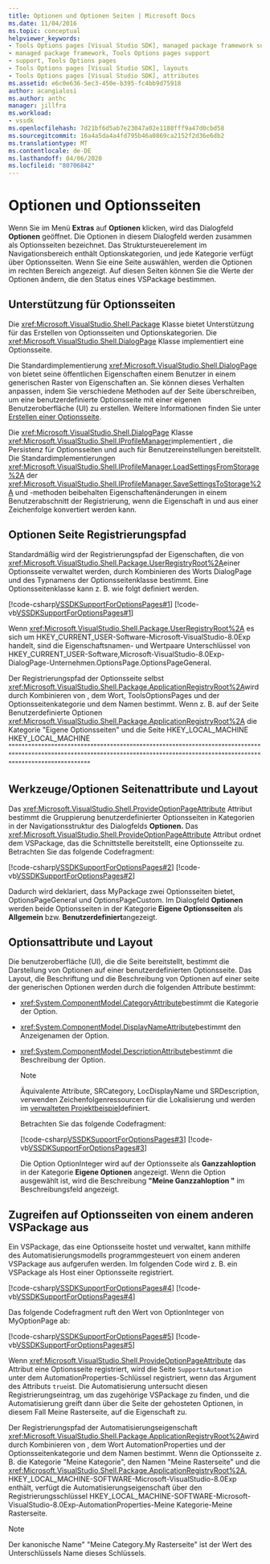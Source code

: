 ```yaml
---
title: Optionen und Optionen Seiten | Microsoft Docs
ms.date: 11/04/2016
ms.topic: conceptual
helpviewer_keywords:
- Tools Options pages [Visual Studio SDK], managed package framework support
- managed package framework, Tools Options pages support
- support, Tools Options pages
- Tools Options pages [Visual Studio SDK], layouts
- Tools Options pages [Visual Studio SDK], attributes
ms.assetid: e6c0e636-5ec3-450e-b395-fc4bb9d75918
author: acangialosi
ms.author: anthc
manager: jillfra
ms.workload:
- vssdk
ms.openlocfilehash: 7d21bf6d5ab7e23047a02e1188fff9a47d0cbd58
ms.sourcegitcommit: 16a4a5da4a4fd795b46a0869ca2152f2d36e6db2
ms.translationtype: MT
ms.contentlocale: de-DE
ms.lasthandoff: 04/06/2020
ms.locfileid: "80706842"
---
```

# <a name="options-and-options-pages"></a>Optionen und Optionsseiten
Wenn Sie im Menü **Extras** auf **Optionen** klicken, wird das Dialogfeld **Optionen** geöffnet. Die Optionen in diesem Dialogfeld werden zusammen als Optionsseiten bezeichnet. Das Struktursteuerelement im Navigationsbereich enthält Optionskategorien, und jede Kategorie verfügt über Optionsseiten. Wenn Sie eine Seite auswählen, werden die Optionen im rechten Bereich angezeigt. Auf diesen Seiten können Sie die Werte der Optionen ändern, die den Status eines VSPackage bestimmen.

## <a name="support-for-options-pages"></a>Unterstützung für Optionsseiten
 Die <xref:Microsoft.VisualStudio.Shell.Package> Klasse bietet Unterstützung für das Erstellen von Optionsseiten und Optionskategorien. Die <xref:Microsoft.VisualStudio.Shell.DialogPage> Klasse implementiert eine Optionsseite.

 Die Standardimplementierung <xref:Microsoft.VisualStudio.Shell.DialogPage> von bietet seine öffentlichen Eigenschaften einem Benutzer in einem generischen Raster von Eigenschaften an. Sie können dieses Verhalten anpassen, indem Sie verschiedene Methoden auf der Seite überschreiben, um eine benutzerdefinierte Optionsseite mit einer eigenen Benutzeroberfläche (UI) zu erstellen. Weitere Informationen finden Sie unter [Erstellen einer Optionsseite](../../extensibility/creating-an-options-page.md).

 Die <xref:Microsoft.VisualStudio.Shell.DialogPage> Klasse <xref:Microsoft.VisualStudio.Shell.IProfileManager>implementiert , die Persistenz für Optionsseiten und auch für Benutzereinstellungen bereitstellt. Die Standardimplementierungen <xref:Microsoft.VisualStudio.Shell.IProfileManager.LoadSettingsFromStorage%2A> der <xref:Microsoft.VisualStudio.Shell.IProfileManager.SaveSettingsToStorage%2A> und -methoden beibehalten Eigenschaftenänderungen in einem Benutzerabschnitt der Registrierung, wenn die Eigenschaft in und aus einer Zeichenfolge konvertiert werden kann.

## <a name="options-page-registry-path"></a>Optionen Seite Registrierungspfad
 Standardmäßig wird der Registrierungspfad der Eigenschaften, die von <xref:Microsoft.VisualStudio.Shell.Package.UserRegistryRoot%2A>einer Optionsseite verwaltet werden, durch Kombinieren des Worts DialogPage und des Typnamens der Optionsseitenklasse bestimmt. Eine Optionsseitenklasse kann z. B. wie folgt definiert werden.

 [!code-csharp[VSSDKSupportForOptionsPages#1](../../extensibility/internals/codesnippet/CSharp/options-and-options-pages_1.cs)]
 [!code-vb[VSSDKSupportForOptionsPages#1](../../extensibility/internals/codesnippet/VisualBasic/options-and-options-pages_1.vb)]

 Wenn <xref:Microsoft.VisualStudio.Shell.Package.UserRegistryRoot%2A> es sich um HKEY_CURRENT_USER-Software-Microsoft-VisualStudio-8.0Exp handelt, sind die Eigenschaftsnamen- und Wertpaare Unterschlüssel von HKEY_CURRENT_USER-Software,Microsoft-VisualStudio-8.0Exp-DialogPage-Unternehmen.OptionsPage.OptionsPageGeneral.

 Der Registrierungspfad der Optionsseite selbst <xref:Microsoft.VisualStudio.Shell.Package.ApplicationRegistryRoot%2A>wird durch Kombinieren von , dem Wort, ToolsOptionsPages und der Optionsseitenkategorie und dem Namen bestimmt. Wenn z. B. auf der Seite Benutzerdefinierte Optionen <xref:Microsoft.VisualStudio.Shell.Package.ApplicationRegistryRoot%2A> die Kategorie "Eigene Optionsseiten" und die Seite HKEY_LOCAL_MACHINE HKEY_LOCAL_MACHINE """""""""""""""""""""""""""""""""""""""""""""""""""""""""""""""""""""""""""""""""""""""""""""""""""""""""""""""""""""""""""""""""""""""""""""""""""""""""""""""""""""""""""""""""""

## <a name="toolsoptions-page-attributes-and-layout"></a>Werkzeuge/Optionen Seitenattribute und Layout
 Das <xref:Microsoft.VisualStudio.Shell.ProvideOptionPageAttribute> Attribut bestimmt die Gruppierung benutzerdefinierter Optionsseiten in Kategorien in der Navigationsstruktur des Dialogfelds **Optionen.** Das <xref:Microsoft.VisualStudio.Shell.ProvideOptionPageAttribute> Attribut ordnet dem VSPackage, das die Schnittstelle bereitstellt, eine Optionsseite zu. Betrachten Sie das folgende Codefragment:

 [!code-csharp[VSSDKSupportForOptionsPages#2](../../extensibility/internals/codesnippet/CSharp/options-and-options-pages_2.cs)]
 [!code-vb[VSSDKSupportForOptionsPages#2](../../extensibility/internals/codesnippet/VisualBasic/options-and-options-pages_2.vb)]

 Dadurch wird deklariert, dass MyPackage zwei Optionsseiten bietet, OptionsPageGeneral und OptionsPageCustom. Im Dialogfeld **Optionen** werden beide Optionsseiten in der Kategorie **Eigene Optionsseiten** als **Allgemein** bzw. **Benutzerdefiniert**angezeigt.

## <a name="option-attributes-and-layout"></a>Optionsattribute und Layout
 Die benutzeroberfläche (UI), die die Seite bereitstellt, bestimmt die Darstellung von Optionen auf einer benutzerdefinierten Optionsseite. Das Layout, die Beschriftung und die Beschreibung von Optionen auf einer seite der generischen Optionen werden durch die folgenden Attribute bestimmt:

- <xref:System.ComponentModel.CategoryAttribute>bestimmt die Kategorie der Option.

- <xref:System.ComponentModel.DisplayNameAttribute>bestimmt den Anzeigenamen der Option.

- <xref:System.ComponentModel.DescriptionAttribute>bestimmt die Beschreibung der Option.

  > [!NOTE]
  > Äquivalente Attribute, SRCategory, LocDisplayName und SRDescription, verwenden Zeichenfolgenressourcen für die Lokalisierung und werden im [verwalteten Projektbeispiel](/azure/devops/integrate/index)definiert.

  Betrachten Sie das folgende Codefragment:

  [!code-csharp[VSSDKSupportForOptionsPages#3](../../extensibility/internals/codesnippet/CSharp/options-and-options-pages_3.cs)]
  [!code-vb[VSSDKSupportForOptionsPages#3](../../extensibility/internals/codesnippet/VisualBasic/options-and-options-pages_3.vb)]

  Die Option OptionInteger wird auf der Optionsseite als **Ganzzahloption** in der Kategorie **Eigene Optionen** angezeigt. Wenn die Option ausgewählt ist, wird die Beschreibung **"Meine Ganzzahloption "** im Beschreibungsfeld angezeigt.

## <a name="accessing-options-pages-from-another-vspackage"></a>Zugreifen auf Optionsseiten von einem anderen VSPackage aus
 Ein VSPackage, das eine Optionsseite hostet und verwaltet, kann mithilfe des Automatisierungsmodells programmgesteuert von einem anderen VSPackage aus aufgerufen werden. Im folgenden Code wird z. B. ein VSPackage als Host einer Optionsseite registriert.

 [!code-csharp[VSSDKSupportForOptionsPages#4](../../extensibility/internals/codesnippet/CSharp/options-and-options-pages_4.cs)]
 [!code-vb[VSSDKSupportForOptionsPages#4](../../extensibility/internals/codesnippet/VisualBasic/options-and-options-pages_4.vb)]

 Das folgende Codefragment ruft den Wert von OptionInteger von MyOptionPage ab:

 [!code-csharp[VSSDKSupportForOptionsPages#5](../../extensibility/internals/codesnippet/CSharp/options-and-options-pages_5.cs)]
 [!code-vb[VSSDKSupportForOptionsPages#5](../../extensibility/internals/codesnippet/VisualBasic/options-and-options-pages_5.vb)]

 Wenn <xref:Microsoft.VisualStudio.Shell.ProvideOptionPageAttribute> das Attribut eine Optionsseite registriert, wird die Seite `SupportsAutomation` unter dem AutomationProperties-Schlüssel registriert, wenn das Argument des Attributs `true`ist. Die Automatisierung untersucht diesen Registrierungseintrag, um das zugehörige VSPackage zu finden, und die Automatisierung greift dann über die Seite der gehosteten Optionen, in diesem Fall Meine Rasterseite, auf die Eigenschaft zu.

 Der Registrierungspfad der Automatisierungseigenschaft <xref:Microsoft.VisualStudio.Shell.Package.ApplicationRegistryRoot%2A>wird durch Kombinieren von , dem Wort AutomationProperties und der Optionsseitenkategorie und dem Namen bestimmt. Wenn die Optionsseite z. B. die Kategorie "Meine Kategorie", den Namen "Meine Rasterseite" und die <xref:Microsoft.VisualStudio.Shell.Package.ApplicationRegistryRoot%2A>, HKEY_LOCAL_MACHINE-SOFTWARE-Microsoft-VisualStudio-8.0Exp enthält, verfügt die Automatisierungseigenschaft über den Registrierungsschlüssel HKEY_LOCAL_MACHINE-SOFTWARE-Microsoft-VisualStudio-8.0Exp-AutomationProperties-Meine Kategorie-Meine Rasterseite.

> [!NOTE]
> Der kanonische Name" "Meine Category.My Rasterseite" ist der Wert des Unterschlüssels Name dieses Schlüssels.
